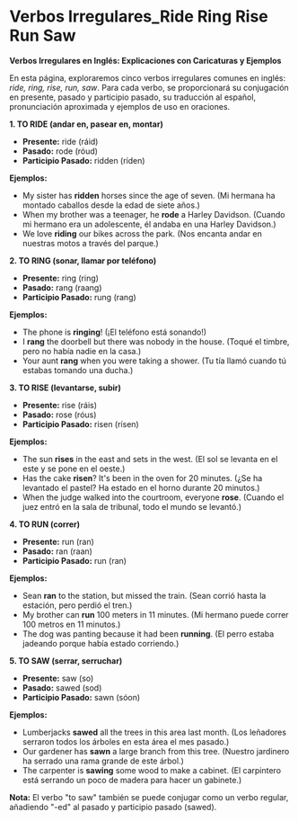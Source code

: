 # Verbos Irregulares_Ride Ring Rise Run Saw



**Verbos Irregulares en Inglés: Explicaciones con Caricaturas y Ejemplos**

En esta página, exploraremos cinco verbos irregulares comunes en inglés: *ride, ring, rise, run, saw*.  Para cada verbo, se proporcionará su conjugación en presente, pasado y participio pasado, su traducción al español, pronunciación aproximada y ejemplos de uso en oraciones.

**1. TO RIDE (andar en, pasear en, montar)**

*   **Presente:** ride (ráid)
*   **Pasado:** rode (róud)
*   **Participio Pasado:** ridden (ríden)

**Ejemplos:**

*   My sister has **ridden** horses since the age of seven. (Mi hermana ha montado caballos desde la edad de siete años.)
*   When my brother was a teenager, he **rode** a Harley Davidson. (Cuando mi hermano era un adolescente, él andaba en una Harley Davidson.)
*   We love **riding** our bikes across the park. (Nos encanta andar en nuestras motos a través del parque.)

**2. TO RING (sonar, llamar por teléfono)**

*   **Presente:** ring (ring)
*   **Pasado:** rang (raang)
*   **Participio Pasado:** rung (rang)

**Ejemplos:**

*   The phone is **ringing**! (¡El teléfono está sonando!)
*   I **rang** the doorbell but there was nobody in the house. (Toqué el timbre, pero no había nadie en la casa.)
*   Your aunt **rang** when you were taking a shower. (Tu tía llamó cuando tú estabas tomando una ducha.)

**3. TO RISE (levantarse, subir)**

*   **Presente:** rise (ráis)
*   **Pasado:** rose (róus)
*   **Participio Pasado:** risen (rísen)

**Ejemplos:**

*   The sun **rises** in the east and sets in the west. (El sol se levanta en el este y se pone en el oeste.)
*   Has the cake **risen**? It's been in the oven for 20 minutes. (¿Se ha levantado el pastel? Ha estado en el horno durante 20 minutos.)
*   When the judge walked into the courtroom, everyone **rose**. (Cuando el juez entró en la sala de tribunal, todo el mundo se levantó.)

**4. TO RUN (correr)**

*   **Presente:** run (ran)
*   **Pasado:** ran (raan)
*   **Participio Pasado:** run (ran)

**Ejemplos:**

*   Sean **ran** to the station, but missed the train. (Sean corrió hasta la estación, pero perdió el tren.)
*   My brother can **run** 100 meters in 11 minutes. (Mi hermano puede correr 100 metros en 11 minutos.)
*   The dog was panting because it had been **running**. (El perro estaba jadeando porque había estado corriendo.)

**5. TO SAW (serrar, serruchar)**

*   **Presente:** saw (so)
*   **Pasado:** sawed (sod)
*   **Participio Pasado:** sawn (sóon)

**Ejemplos:**

*   Lumberjacks **sawed** all the trees in this area last month. (Los leñadores serraron todos los árboles en esta área el mes pasado.)
*   Our gardener has **sawn** a large branch from this tree. (Nuestro jardinero ha serrado una rama grande de este árbol.)
*   The carpenter is **sawing** some wood to make a cabinet. (El carpintero está serrando un poco de madera para hacer un gabinete.)

**Nota:** El verbo "to saw" también se puede conjugar como un verbo regular, añadiendo "-ed" al pasado y participio pasado (sawed).
